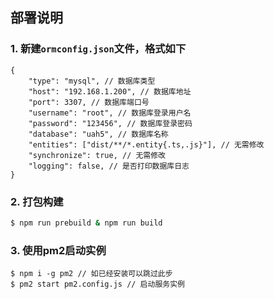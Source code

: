 ## 部署说明

###  1. 新建`ormconfig.json`文件，格式如下

```jsonc
{
    "type": "mysql", // 数据库类型
    "host": "192.168.1.200", // 数据库地址
    "port": 3307, // 数据库端口号
    "username": "root", // 数据库登录用户名
    "password": "123456", // 数据库登录密码
    "database": "uah5", // 数据库名称
    "entities": ["dist/**/*.entity{.ts,.js}"], // 无需修改
    "synchronize": true, // 无需修改
    "logging": false, // 是否打印数据库日志
}
```

### 2. 打包构建

```bash
$ npm run prebuild & npm run build
```

### 3. 使用pm2启动实例

```bashv
$ npm i -g pm2 // 如已经安装可以跳过此步
$ pm2 start pm2.config.js // 启动服务实例
```